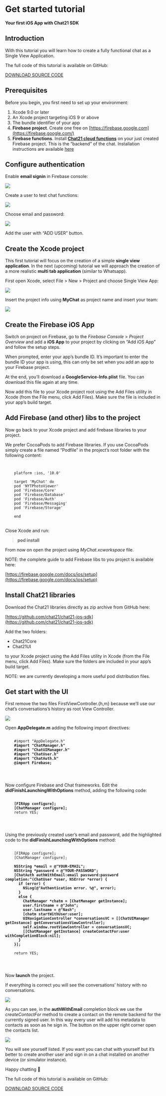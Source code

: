 # Get started tutorial
**Your first iOS App with Chat21 SDK**

## Introduction

With this tutorial you will learn how to create a fully functional chat as a Single View Application.

The full code of this tutorial is available on GitHub:

[DOWNLOAD SOURCE CODE](https://github.com/chat21/chat21-get-started-ios)

## Prerequisites

Before you begin, you first need to set up your environment:

1.  Xcode 9.0 or later
2.  An Xcode project targeting iOS 9 or above
3.  The bundle identifier of your app
4.  **Firebase project**. Create one free on  [https://firebase.google.com](https://firebase.google.com/)
5.  **Firebase functions**. Install  [**Chat21 cloud functions**](https://github.com/chat21/chat21-cloud-functions) on your just created Firebase project. This is the “backend” of the chat. Installation instructions are available [here](https://github.com/chat21/chat21-cloud-functions)

## Configure authentication

Enable **email signin** in Firebase console:

![](http://www.chat21.org/wp-content/uploads/2018/02/firebase-add-user-step0-1500x746.png)

Create a user to test chat functions:

![](http://www.chat21.org/wp-content/uploads/2018/02/firebase-add-user-step1-1500x692.png)

Choose email and password:

![](http://www.chat21.org/wp-content/uploads/2018/02/firebase-add-user-step2-1500x692.png)

Add the user with “ADD USER” button.

## Create the Xcode project

This first tutorial will focus on the creation of a simple  **single view application**. In the next (upcoming) tutorial we will approach the creation of a more realistic  **multi tab application**  (similar to Whatsapp).

First open Xcode, select File > New > Project and choose Single View App:

![](http://www.chat21.org/wp-content/uploads/2018/02/xcode-create-project-step1-1030x742.png)

Insert the project info using **MyChat** as project name and insert your team:

![](http://www.chat21.org/wp-content/uploads/2018/02/xcode-create-project-step2-1030x745.png)

## Create the Firebase iOS App

Switch on project on Firebase, go to the _Firebase Console_ > _Project Overview_ and add a **iOS App** to your project by clicking on “Add iOS App” and follow the setup steps.

When prompted, enter your app’s bundle ID. It’s important to enter the bundle ID your app is using, this can only be set when you add an app to your Firebase project.

At the end, you’ll download a **GoogleService-Info.plist** file. You can download this file again at any time.

Now add this file to your Xcode project root using the Add Files utility in Xcode (from the File menu, click Add Files). Make sure the file is included in your app’s build target.

## Add Firebase (and other) libs to the project

Now go back to your Xcode project and add firebase libraries to your project.

We prefer CocoaPods to add Firebase libraries. If you use CocoaPods simply create a file named “Podfile” in the project’s root folder with the following content:
<pre>
<code>
    
    platform :ios, '10.0'
    
    target 'MyChat' do
    pod 'NYTPhotoViewer'
    pod 'Firebase/Core'
    pod 'Firebase/Database'
    pod 'Firebase/Auth'
    pod 'Firebase/Messaging'
    pod 'Firebase/Storage'
    
    end
</code>
</pre>
Close Xcode and run:

> **pod install**

From now on open the project using _MyChat.xcworkspace_ file.

NOTE: the complete guide to add Firebase libs to you project is available here:

[https://firebase.google.com/docs/ios/setup](https://firebase.google.com/docs/ios/setup)

## Install Chat21 libraries

Download the Chat21 libraries directly as zip archive from GitHub here:

[https://github.com/chat21/chat21-ios-sdk](https://github.com/chat21/chat21-ios-sdk)

Add the two folders:

-   Chat21Core
-   Chat21UI

to your Xcode project using the Add Files utility in Xcode (from the File menu, click Add Files). Make sure the folders are included in your app’s build target.

NOTE: we are currently developing a more useful pod distribution files.

## Get start with the UI

First remove the two files FirstViewController.{h,m} because we’ll use our chat’s conversations’s history as root View Controller.

![](http://www.chat21.org/wp-content/uploads/2018/02/xcode-remove-files-1030x796.png)

Open **AppDelegate.m** adding the following import directives:

<pre>
<code>
    #import "AppDelegate.h"
    <b>#import "ChatManager.h"</b>
    <b>#import "ChatUIManager.h"</b>
    <b>#import "ChatUser.h"</b>
    <b>#import "ChatAuth.h"</b>
    <b>@import Firebase;</b>
</pre>
</code>

Now configure Firebase and Chat frameworks. Edit the **didFinishLaunchingWithOptions** method, adding the following code:

<pre>
<code>
    <b>[FIRApp configure];</b>
    <b>[ChatManager configure];</b>
    return YES;
</pre>
</code>

Using the previously created user’s email and password, add the highlighted code to the **didFinishLaunchingWithOptions** method:

<pre>
<code>
    [FIRApp configure];
    [ChatManager configure];
    
    <b>NSString *email = @"YOUR-EMAIL";
    NSString *password = @"YOUR-PASSWORD";
    [ChatAuth authWithEmail:email password:password completion:^(ChatUser *user, NSError *error) {
      if (error) {
        NSLog(@"Authentication error. %@", error);
      }
      else {
        ChatManager *chatm = [ChatManager getInstance];
        user.firstname = @"John";
        user.lastname = @"Nash";
        [chatm startWithUser:user];
        UINavigationController *conversationsVC = [[ChatUIManager getInstance] getConversationsViewController];
        self.window.rootViewController = conversationsVC;
        [[ChatManager getInstance] createContactFor:user withCompletionBlock:nil];
      }
    }];</b>

    return YES;
</pre>
</code>

Now  **launch**  the project.

If everything is correct you will see the conversations’ history with no conversations.

![](http://www.chat21.org/wp-content/uploads/2018/02/app-view-conversations-2.png)

As you can see, in the  **authWithEmail**  completion block we use the _createContactFor_ method to create a contact on the remote backend for the currently signed user. In this way every user will add his metadata to contacts as soon as he sign in. The button on the upper right corner open the contacts list.

![](http://www.chat21.org/wp-content/uploads/2018/02/app-view-select-contact-2.png)

You will see yourself listed. If you want you can chat with yourself but it’s better to create another user and sign in on a chat installed on another device (or simulator instance).

Happy chatting 🙂

The full code of this tutorial is available on GitHub:

[DOWNLOAD SOURCE CODE](https://github.com/chat21/chat21-get-started-ios)
